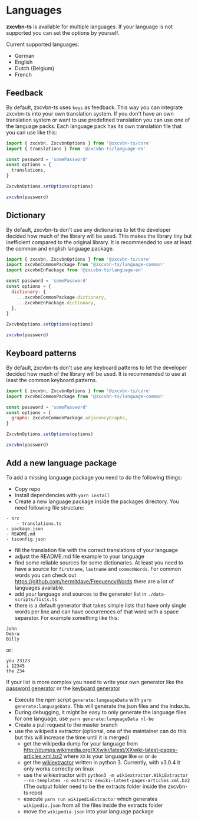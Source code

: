 # Languages

**zxcvbn-ts** is available for multiple languages. If your language is not supported you can set the options by yourself.

Current supported languages:

- German
- English
- Dutch (Belgium)
- French

## Feedback

By default, zxcvbn-ts uses `keys` as feedback. This way you can integrate zxcvbn-ts into your own translation system.
If you don't have an own translation system or want to use predefined translation you can use one of the language packs.
Each language pack has its own translation file that you can use like this:

```js
import { zxcvbn, ZxcvbnOptions } from '@zxcvbn-ts/core'
import { translations } from '@zxcvbn-ts/language-en'

const password = 'somePassword'
const options = {
  translations,
}

ZxcvbnOptions.setOptions(options)

zxcvbn(password)
```

## Dictionary

By default, zxcvbn-ts don't use any dictionaries to let the developer decided how much of the library will be used.
This makes the library tiny but inefficient compared to the original library.
It is recommended to use at least the common and english language package.

```js
import { zxcvbn, ZxcvbnOptions } from '@zxcvbn-ts/core'
import zxcvbnCommonPackage from '@zxcvbn-ts/language-common'
import zxcvbnEnPackage from '@zxcvbn-ts/language-en'

const password = 'somePassword'
const options = {
  dictionary: {
    ...zxcvbnCommonPackage.dictionary,
    ...zxcvbnEnPackage.dictionary,
  },
}

ZxcvbnOptions.setOptions(options)

zxcvbn(password)
```

## Keyboard patterns

By default, zxcvbn-ts don't use any keyboard patterns to let the developer decided how much of the library will be used.
It is recommended to use at least the common keyboard patterns.

```js
import { zxcvbn, ZxcvbnOptions } from '@zxcvbn-ts/core'
import zxcvbnCommonPackage from '@zxcvbn-ts/language-common'

const password = 'somePassword'
const options = {
  graphs: zxcvbnCommonPackage.adjacencyGraphs,
}

ZxcvbnOptions.setOptions(options)

zxcvbn(password)
```

## Add a new language package

To add a missing language package you need to do the following things:

- Copy repo
- install dependencies with `yarn install`
- Create a new language package inside the packages directory. You need following file structure:

```
- src
    - translations.ts
- package.json
- README.md
- tsconfig.json
```

- fill the translation file with the correct translations of your language
- adjust the README.md file example to your language
- find some reliable sources for some dictionaries. At least you need to have a source for `firstname`, `lastname` and `commonWords`.
  For common words you can check out https://github.com/hermitdave/FrequencyWords there are a lot of languages available.
- add your language and sources to the generator list in `./data-scripts/lists.ts`
- there is a default generator that takes simple lists that have only single words per line and can have occurrences of that word with a space separator.
  For example something like this:

```
John
Debra
Billy
```

or:

```
you 23123
i 12345
the 234
```

If your list is more complex you need to write your own generator like the [password generator](./data-scripts/_generators/PasswordGenerator.ts) or the [keyboard generator](./data-scripts/_generators/KeyboardAdjacencyGraph.ts)

- Execute the npm script `generate:languageData` with `yarn generate:languageData`. This will generate the json files and the index.ts.
- During debugging, it might be easy to only generate the language files for one language, use `yarn generate:languageData nl-be`
- Create a pull request to the master branch
- use the wikipedia extractor (optional, one of the maintainer can do this but this will increase the time until it is merged)
  - get the wikipedia dump for your language from http://dumps.wikimedia.org/XXwiki/latest/XXwiki-latest-pages-articles.xml.bz2 where `XX` is your language like `en` or `de`
  - get the [wikiextractor](https://github.com/attardi/wikiextractor) written in python 3. Currently, with v3.0.4 it only works correctly on linux
  - use the wikiextractor with `python3 -m wikiextractor.WikiExtractor --no-templates -o extracts dewiki-latest-pages-articles.xml.bz2` (The output folder need to be the extracts folder inside the zxcvbn-ts repo)
  - execute `yarn run wikipediaExtractor` which generates `wikipedia.json` from all the files inside the extracts folder
  - move the `wikipedia.json` into your language package
